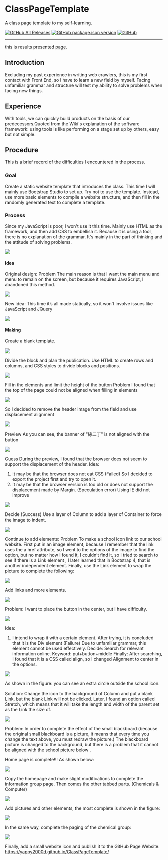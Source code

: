 # ClassPageTemplate
A class page template to my self-learning.

[![GitHub All Releases](https://img.shields.io/github/downloads/yappy2000d/ClassPageTemplate/total?style=flat-square&logo=GitHub)](https://github.com/yappy2000d/ClassPageTemplate/archive/master.zip)
[![GitHub package.json version](https://img.shields.io/github/package-json/v/yappy2000d/ClassPageTemplate?style=flat-square&logo=visual-studio-code)](https://github.com/yappy2000d/ClassPageTemplate/branches)
[![GitHub](https://img.shields.io/github/license/yappy2000d/ClassPageTemplate?style=flat-square)](https://github.com/yappy2000d/ClassPageTemplate/blob/master/LICENSE)

----

this is results presented [page](https://yappy2000d.github.io/ClassPageTemplate/).

## Introduction
Excluding my past experience in writing web crawlers, this is my first contact with Front End, so I have to learn a new field by myself. Facing unfamiliar grammar and structure will test my ability to solve problems when facing new things.

## Experience
With tools, we can quickly build products on the basis of our predecessors.Quoted from the Wiki's explanation of the software framework: using tools is like performing on a stage set up by others, easy but not simple.

## Procedure
This is a brief record of the difficulties I encountered in the process.

### Goal
Create a static website template that introduces the class. This time I will mainly use Bootstrap Studio to set up. Try not to use the template. Instead, use more basic elements to compile a website structure, and then fill in the randomly generated text to complete a template.

### Process
Since my JavaScript is poor, I won't use it this time. Mainly use HTML as the framework, and then add CSS to embellish it. Because it is using a tool, there is no explanation of the grammar. It's mainly in the part of thinking and the attitude of solving problems.

![](./images/image1.jpg)

#### Idea
Original design:
Problem
The main reason is that I want the main menu and menu to remain on the screen, but because it requires JavaScript, I abandoned this method.

![](./images/image2.png)

New idea:
This time it’s all made statically, so it won't involve issues like JavaScript and JQuery

![](./images/image3.png)

#### Making
Create a blank template.

![](./images/image4.PNG)

Divide the block and plan the publication.
Use HTML to create rows and columns, and CSS styles to divide blocks and positions.

![](./images/image5.PNG)

Fill in the elements and limit the height of the button
Problem
I found that the top of the page could not be aligned when filling in elements

![](./images/image6.PNG)

So I decided to remove the header image from the field and use displacement alignment

![](./images/image7.png)

Preview
As you can see, the banner of "綜二丁" is not aligned with the button

![](./images/image8.PNG)

Guess
During the preview, I found that the browser does not seem to support the displacement of the header.
Idea:
1. It may be that the browser does not eat CSS
(Failed) So I decided to export the project first and try to open it.
2. It may be that the browser version is too old or does not support the displacement made by Margin.
(Speculation error) Using IE did not improve

![](./images/image9.PNG)

Decide
(Success) Use a layer of Column to add a layer of Container to force the image to indent.

![](./images/image10.PNG)

Continue to add elements:
Problem
To make a school icon link to our school website.
First put in an image element, because I remember that the link uses the a href attribute, so I went to the options of the image to find the option, but no matter how I found it, I couldn’t find it, so I tried to search to see if there is a Link element , I later learned that in Bootstrap 4, that is another independent element. Finally, use the Link element to wrap the picture to complete the following:

![](./images/image11.png)

Add links and more elements.

![](./images/image12.png)

Problem: I want to place the button in the center, but I have difficulty.

![](./images/image13.png)

Idea:
1. I intend to wrap it with a certain element. After trying, it is concluded that it is the Div element
(Failure) Due to unfamiliar grammar, this element cannot be used effectively.
Decide:
Search for relevant information online. Keyword: put+button+middle
Finally:
After searching, I found that it is a CSS called align, so I changed Alignment to center in the options.

![](./images/image14.png)

As shown in the figure: you can see an extra circle outside the school icon.

Solution: Change the icon to the background of Column and put a blank Link, but the blank Link will not be clicked. Later, I found an option called Stretch, which means that it will take the length and width of the parent set as the Link the size of.

![](./images/image15.PNG)

Problem:
In order to complete the effect of the small blackboard (because the original small blackboard is a picture, it means that every time you change the text above, you must redraw the picture.) The blackboard picture is changed to the background, but there is a problem that it cannot be aligned with the school picture below .

Home page is complete!!!
As shown below:

![](./images/image16.PNG)


Copy the homepage and make slight modifications to complete the information group page.
Then comes the other tabbed parts. (Chemicals & Computer)

![](./images/image17.PNG)

Add pictures and other elements, the most complete is shown in the figure:

![](./images/image18.PNG)

In the same way, complete the paging of the chemical group:

![](./images/image19.PNG)

Finally, add a small website icon and publish it to the GitHub Page
Website: https://yappy2000d.github.io/ClassPageTemplate/
